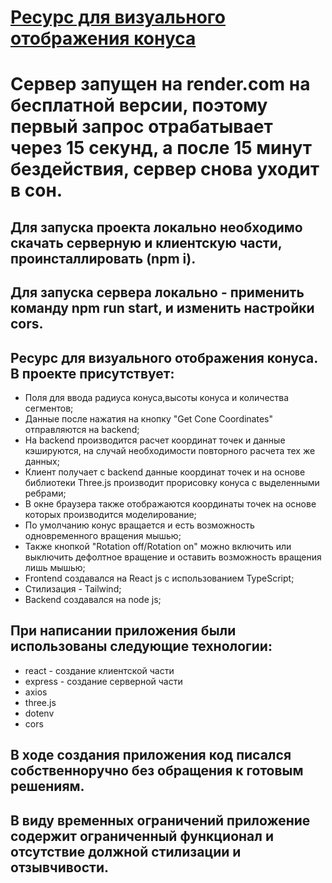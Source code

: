# [Ресурс для визуального отображения конуса](https://rustem-a-a.github.io/cone-client)

# Сервер запущен на render.com на бесплатной версии,  поэтому первый запрос отрабатывает через 15 секунд, а после 15 минут бездействия, сервер снова уходит в сон.

## Для запуска проекта локально необходимо скачать серверную и клиентскую части, проинсталлировать (npm i).
## Для запуска сервера локально - применить команду npm run start, и изменить настройки cors.

## Ресурс для визуального отображения конуса. В проекте присутствует:
- Поля для ввода радиуса конуса,высоты конуса и количества сегментов;
- Данные после нажатия на кнопку "Get Cone Coordinates" отправляются на backend;
- На backend производится расчет координат точек и данные кэшируются, на случай необходимости повторного расчета тех же данных;
- Клиент получает с backend данные координат точек и на основе библиотеки Three.js производит прорисовку конуса с выделенными ребрами;
- В окне браузера также отображаются координаты точек на основе которых производится моделирование;
- По умолчанию конус вращается и есть возможность одновременного вращения мышью;
- Также кнопкой "Rotation off/Rotation on" можно включить или выключить дефолтное вращение и оставить возможность вращения лишь мышью;
- Frontend создавался на React js с использованием TypeScript;
- Стилизация - Tailwind;
- Backend создавался на node js;

## При написании приложения были использованы следующие технологии:
- react - создание клиентской части
- express - создание серверной части
- axios
- three.js
- dotenv
- cors


## В ходе создания приложения код писался собственноручно без обращения к готовым решениям.
## В виду временных ограничений приложение содержит ограниченный функционал и отсутствие должной стилизации и отзывчивости.
